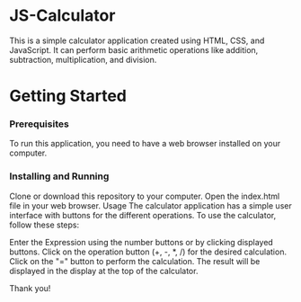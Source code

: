 # JS-Calculator
This is a simple calculator application created using HTML, CSS, and JavaScript. It can perform basic arithmetic operations like addition, subtraction, multiplication, and division.

# Getting Started
### Prerequisites
To run this application, you need to have a web browser installed on your computer.

### Installing and Running
Clone or download this repository to your computer.
Open the index.html file in your web browser.
Usage
The calculator application has a simple user interface with buttons for the different operations. To use the calculator, follow these steps:

Enter the Expression using the number buttons or by clicking displayed buttons.
Click on the operation button (+, -, *, /) for the desired calculation.
Click on the "=" button to perform the calculation.
The result will be displayed in the display at the top of the calculator.

Thank you!
